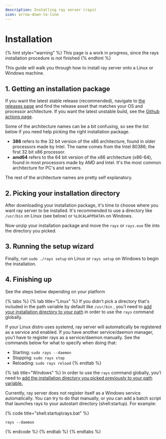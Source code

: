 ```yaml
---
description: Installing ray server (rays)
icon: arrow-down-to-line
---
```


# Installation

{% hint style="warning" %}
This page is a work in progress, since the rays installation procedure is not finished
{% endhint %}

This guide will walk you through how to install ray server onto a Linux or Windows machine.

## 1. Getting an installation package

If you want the latest stable release (recommended), navigate to [the releases page](https://github.com/pyrretsoftware/ray/releases) and find the release asset that matches your OS and processor architecture. If you want the latest unstable build, see the [Github actions page](https://github.com/pyrretsoftware/ray/actions).

Some of the architecture names can be a bit confusing, so see the list below if you need help picking the right installation package.

* **386** refers to the 32 bit version of the x86 architecture, found in older processors made by Intel. The name comes from the Intel 80386; the first 32 bit x86 processor.
* **amd64** refers to the 64 bit version of the x86 architecture  (x86-64), found in most processors made by AMD and Intel. It's the most common architecture for PC's and servers.

The rest of the architecture names are pretty self explanatory.&#x20;

## 2. Picking your installation directory

After downloading your installation package, it's time to choose where you want ray server to be installed. It's recommended to use a directory like `/usr/bin` on Linux (see below) or `%LOCALAPPDATA%` on Windows.

Now unzip your installation package and move the `rays` or `rays.exe` file into the directory you picked.

## 3. Running the setup wizard

Finally, run `sudo ./rays setup` on Linux or `rays setup` on Windows to begin the installation.

## 4. Finishing up

See the steps below depending on your platform

{% tabs %}
{% tab title="Linux" %}
If you didn't pick a directory that's included in the path variable by default like `/usr/bin` , you'l need to [add your installation directory to your path](https://askubuntu.com/a/60221) in order to use the `rays` command globally.

If your Linux distro uses systemd, ray server will automatically be registered as a service and enabled. If you have another service/daemon manager, you'l have to register rays as a service/daemon manually. See the commands below for what to specify when doing that:

* Starting: `sudo rays --daemon`&#x20;
* Stopping: `sudo rays stop`&#x20;
* Reloading: `sudo rays reload`&#x20;
{% endtab %}

{% tab title="Windows" %}
In order to use the `rays` command globally, you'l need to [add the installation directory you picked previously to your path variable.](https://www.architectryan.com/2018/03/17/add-to-the-path-on-windows-10/)

Currently, ray server does not register itself as a Windows service automatically. You can try to do that manually, or you can add a batch script that launches rays to your autostart directory (shell:startup). For example:

{% code title="shell:startup\rays.bat" %}
```batch
rays --daemon
```
{% endcode %}
{% endtab %}
{% endtabs %}





